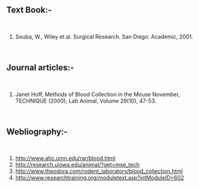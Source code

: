 ## Text Book:-

&nbsp;
 
1. Souba, W., Wiley et.al. Surgical Research. San Diego: Academic, 2001.

 

&nbsp;
 
## Journal articles:-
 
&nbsp;
 

1. Janet Hoff, Methods of Blood Collection in the Mouse November, TECHNIQUE (2000), Lab Animal, Volume 29(10), 47-53.

 
&nbsp;
 
## Webliography:-
 

&nbsp;
 
1. http://www.ahc.umn.edu/rar/blood.html
2. http://research.uiowa.edu/animal/?get=mse_tech
3. http://www.theodora.com/rodent_laboratory/blood_collection.html
4. http://www.researchtraining.org/moduletext.asp?intModuleID=602

